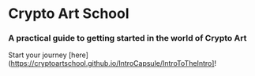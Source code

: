 
# Crypto Art School
### A practical guide to getting started in the world of Crypto Art

Start your journey [here](https://cryptoartschool.github.io/IntroCapsule/IntroToTheIntro]!

